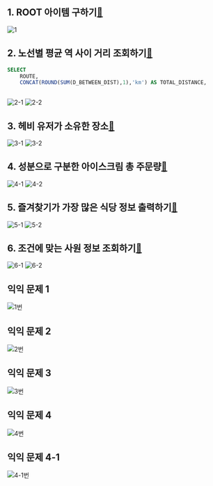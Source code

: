 ## 1. ROOT 아이템 구하기[🔗](https://school.programmers.co.kr/learn/courses/30/lessons/273710)



![1](../STUDY/image/1.png)

## 2. 노선별 평균 역 사이 거리 조회하기[🔗](https://school.programmers.co.kr/learn/courses/30/lessons/284531)

```sql
SELECT
    ROUTE,
    CONCAT(ROUND(SUM(D_BETWEEN_DIST),1),'km') AS TOTAL_DISTANCE,
    
```

![2-1](../STUDY/image/2-1.png)
![2-2](../STUDY/image/2-2.png)

## 3. 헤비 유저가 소유한 장소[🔗](https://school.programmers.co.kr/learn/courses/30/lessons/77487)
![3-1](../STUDY/image/3-1.png)
![3-2](../STUDY/image/3-2.png)

## 4. 성분으로 구분한 아이스크림 총 주문량[🔗](https://school.programmers.co.kr/learn/courses/30/lessons/133026)
![4-1](../STUDY/image/4-1.png)
![4-2](../STUDY/image/4-2.png)

## 5. 즐겨찾기가 가장 많은 식당 정보 출력하기[🔗](https://school.programmers.co.kr/learn/courses/30/lessons/131123)
![5-1](../STUDY/image/5-1.png)
![5-2](../STUDY/image/5-2.png)

## 6. 조건에 맞는 사원 정보 조회하기[🔗](https://school.programmers.co.kr/learn/courses/30/lessons/284527)
![6-1](../STUDY/image/6-1.png)
![6-2](../STUDY/image/6-2.png)

## 익익 문제 1 
![1번](../STUDY/image/1번.png)
## 익익 문제 2
![2번](../STUDY/image/2번.png)
## 익익 문제 3
![3번](../STUDY/image/3번.png)
## 익익 문제 4
![4번](../STUDY/image/4번.png)
## 익익 문제 4-1
![4-1번](../STUDY/image/4-1번.png)